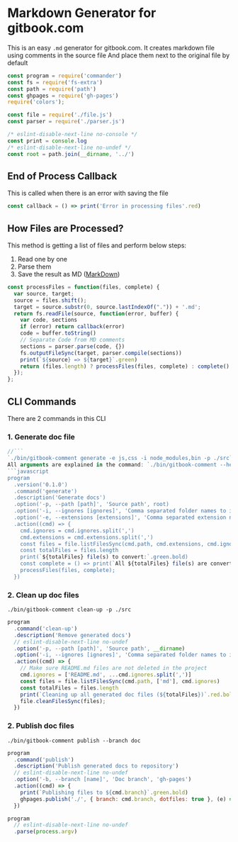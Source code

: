 # Markdown Generator for gitbook.com
This is an easy `.md` generator for gitbook.com. It creates markdown file using comments in the source file
And place them next to the original file by default
```javascript
const program = require('commander')
const fs = require('fs-extra')
const path = require('path')
const ghpages = require('gh-pages')
require('colors');

const file = require('./file.js')
const parser = require('./parser.js')

/* eslint-disable-next-line no-console */
const print = console.log
/* eslint-disable-next-line no-undef */
const root = path.join(__dirname, '../')
```
## End of Process Callback
This is called when there is an error with saving the file
```javascript
const callback = () => print('Error in processing files'.red)
```
## How Files are Processed?
This method is getting a list of files and perform below steps: 
1. Read one by one
2. Parse them
3. Save the result as MD ([MarkDown](https://www.markdownguide.org/cheat-sheet/))
```javascript
const processFiles = function(files, complete) {
  var source, target;
  source = files.shift();
  target = source.substr(0, source.lastIndexOf(".")) + '.md';
  return fs.readFile(source, function(error, buffer) {
    var code, sections
    if (error) return callback(error)
    code = buffer.toString()
    // Separate Code from MD comments
    sections = parser.parse(code, {})
    fs.outputFileSync(target, parser.compile(sections))
    print(`${source} => ${target}`.green)
    return (files.length) ? processFiles(files, complete) : complete() 
  });
};
```
## CLI Commands
There are 2 commands in this CLI

### 1. Generate doc file
```javascript
//```
`./bin/gitbook-comment generate -e js,css -i node_modules,bin -p ./src`
All arguments are explained in the command: `./bin/gitbook-comment --help` or `./bin/gitbook-comment generate -h`
```javascript
program
  .version('0.1.0')
  .command('generate')
  .description('Generate docs')
  .option('-p, --path [path]', 'Source path', root)
  .option('-i, --ignores [ignores]', 'Comma separated folder names to ignore', 'node_modules')
  .option('-e, --extensions [extensions]', 'Comma separated extension names to include', 'js')
  .action((cmd) => {
    cmd.ignores = cmd.ignores.split(',')
    cmd.extensions = cmd.extensions.split(',')
    const files = file.listFilesSync(cmd.path, cmd.extensions, cmd.ignores)
    const totalFiles = files.length
    print(`${totalFiles} file(s) to convert:`.green.bold)
    const complete = () => print(`All ${totalFiles} file(s) are converted!`.green.bold)
    processFiles(files, complete);
  })
```
### 2. Clean up doc files
 
`./bin/gitbook-comment clean-up -p ./src`
```javascript
program
  .command('clean-up')
  .description('Remove generated docs')
  // eslint-disable-next-line no-undef
  .option('-p, --path [path]', 'Source path', __dirname)
  .option('-i, --ignores [ignores]', 'Comma separated folder names to ignore', 'node_modules')
  .action((cmd) => {
    // Make sure README.md files are not deleted in the project
    cmd.ignores = ['README.md', ...cmd.ignores.split(',')]
    const files = file.listFilesSync(cmd.path, ['md'], cmd.ignores)
    const totalFiles = files.length
    print(`Cleaning up all generated doc files (${totalFiles})`.red.bold)
    file.cleanFilesSync(files);
  })
```
### 2. Publish doc files
`./bin/gitbook-comment publish --branch doc`
```javascript
program
  .command('publish')
  .description('Publish generated docs to repository')
  // eslint-disable-next-line no-undef
  .option('-b, --branch [name]', 'Doc branch', 'gh-pages')
  .action((cmd) => {
    print(`Publishing files to ${cmd.branch}`.green.bold)
    ghpages.publish('./', { branch: cmd.branch, dotfiles: true }, (e) => { if (e) print(e) });
  })

program
  // eslint-disable-next-line no-undef
  .parse(process.argv)

```

